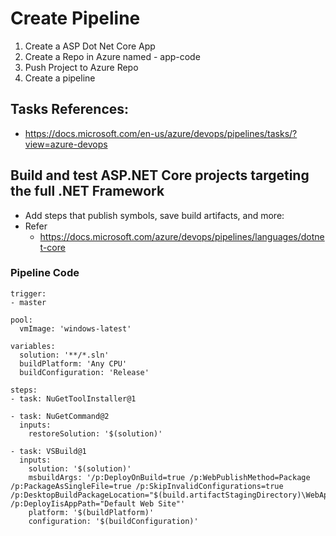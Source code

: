 # Create Pipeline
1. Create a ASP Dot Net Core App
1. Create a Repo in Azure named - app-code
1. Push Project to Azure Repo
1. Create a pipeline

## Tasks References:
 - https://docs.microsoft.com/en-us/azure/devops/pipelines/tasks/?view=azure-devops

## Build and test ASP.NET Core projects targeting the full .NET Framework
  - Add steps that publish symbols, save build artifacts, and more:
 - Refer
   - https://docs.microsoft.com/azure/devops/pipelines/languages/dotnet-core

### Pipeline Code
 ```
 trigger:
 - master

 pool:
   vmImage: 'windows-latest'

 variables:
   solution: '**/*.sln'
   buildPlatform: 'Any CPU'
   buildConfiguration: 'Release'

 steps:
 - task: NuGetToolInstaller@1

 - task: NuGetCommand@2
   inputs:
     restoreSolution: '$(solution)'

 - task: VSBuild@1
   inputs:
     solution: '$(solution)'
     msbuildArgs: '/p:DeployOnBuild=true /p:WebPublishMethod=Package /p:PackageAsSingleFile=true /p:SkipInvalidConfigurations=true /p:DesktopBuildPackageLocation="$(build.artifactStagingDirectory)\WebApp.zip" /p:DeployIisAppPath="Default Web Site"'
     platform: '$(buildPlatform)'
     configuration: '$(buildConfiguration)'
 ```
